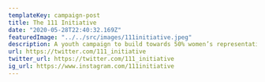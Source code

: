 ```yaml
---
templateKey: campaign-post
title: The 111 Initiative
date: "2020-05-28T22:40:32.169Z"
featuredImage: "../../src/images/111initiative.jpeg"
description: A youth campaign to build towards 50% women’s representation in Parliament and politics. We aim to build a new narrative of women in politics and get more women in positions of power.
url: https://twitter.com/111_initiative
twitter_url: https://twitter.com/111_initiative
ig_url: https://www.instagram.com/111initiative
---
```

